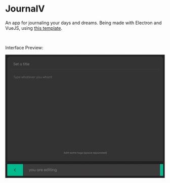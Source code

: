 # JournalV

An app for journaling your days and dreams. Being made with Electron and VueJS, using [this template](https://github.com/Deluze/electron-vue-template).

<br />

Interface Preview:

![A look at JournalV](journalv.gif)
